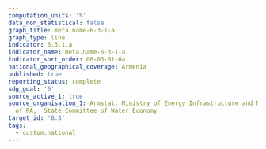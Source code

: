 ```yaml
---
computation_units: '%'
data_non_statistical: false
graph_title: meta.name-6-3-1-a
graph_type: line
indicator: 6.3.1.a
indicator_name: meta.name-6-3-1-a
indicator_sort_order: 06-03-01-0a
national_geographical_coverage: Armenia
published: true
reporting_status: complete
sdg_goal: '6'
source_active_1: true
source_organisation_1: Armstat, Ministry of Energy Infrastructure and Natural Resources
  of RA,  State Committee of Water Economy
target_id: '6.3'
tags:
  - custom.national
---
```

